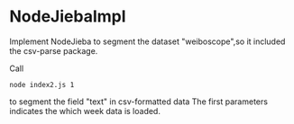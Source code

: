 # NodeJiebaImpl
Implement NodeJieba to segment the dataset "weiboscope",so it included the csv-parse package.


Call 

    node index2.js 1

to segment the field "text" in csv-formatted data
The first parameters indicates the which week data is loaded.
